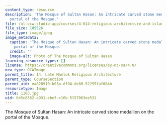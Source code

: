 ```yaml
---
content_type: resource
description: 'The Mosque of Sultan Hasan: An intricate carved stone medallion on the
  portal of the Mosque.'
file: /ol-ocw-studio-app/courses/4-614-religious-architecture-and-islamic-cultures-fall-2002/bb5c8362a931ebe3c16b5157063ee531_1103.jpg
file_size: 105526
file_type: image/jpeg
image_metadata:
  caption: 'The Mosque of Sultan Hasan: An intricate carved stone medallion on the
    portal of the Mosque.'
  credit: ''
  image-alt: Photo of The Mosque of Sultan Hasan
learning_resource_types: []
license: https://creativecommons.org/licenses/by-nc-sa/4.0/
ocw_type: OCWImage
parent_title: 14. Late Mamluk Religious Architecture
parent_type: CourseSection
parent_uid: ea828910-b03a-df94-de80-52255faf084b
resourcetype: Image
title: 1103.jpg
uid: bb5c8362-a931-ebe3-c16b-5157063ee531
---
```

The Mosque of Sultan Hasan: An intricate carved stone medallion on the portal of the Mosque.